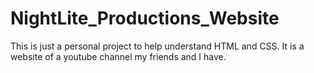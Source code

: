 # NightLite_Productions_Website
This is just a personal project to help understand HTML and CSS.  It is a website of a youtube channel my friends and I have.
